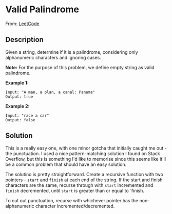 # Valid Palindrome

From: [LeetCode](https://leetcode.com/problems/valid-palindrome/)

## Description

Given a string, determine if it is a palindrome, considering only alphanumeric characters and ignoring cases.

**Note:** For the purpose of this problem, we define empty string as valid palindrome.

**Example 1:**

```
Input: "A man, a plan, a canal: Panama"
Output: true
```

**Example 2:**

```
Input: "race a car"
Output: false
```

## Solution

This is a really easy one, with one minor gotcha that initially caught me out - the punctuation. I used a nice pattern-matching solution I found on Stack Overflow, but this is something I'd like to memorise since this seems like it'll be a common problem that should have an easy solution.

The solutino is pretty straightforward. Create a recursive function with two pointers - `start` and `finish` at each end of the string. If the start and finish characters are the same, recurse through with `start` incremented and `finish` decremented, until `start` is greater than or equal to `finish.

To cut out punctuation, recurse with whichever pointer has the non-alphanumeric character incremented/decremented.
